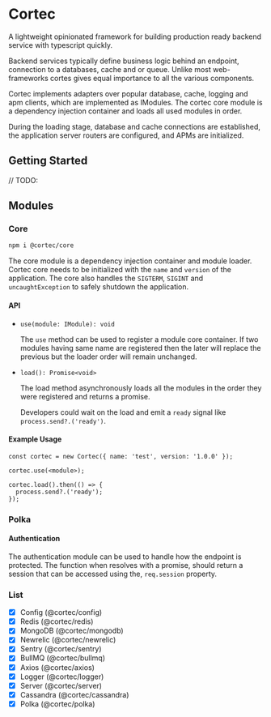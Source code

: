 # Cortec

A lightweight opinionated framework for building production ready backend service with typescript quickly.

Backend services typically define business logic behind an endpoint, connection to a databases, cache and or queue.
Unlike most web-frameworks cortes gives equal importance to all the various components.

Cortec implements adapters over popular database, cache, logging and apm clients, which are
implemented as IModules. The cortec core module is a dependency injection container
and loads all used modules in order. 

During the loading stage, database and cache connections are established, the application server routers are configured, and APMs are initialized.

## Getting Started

// TODO:

## Modules

### Core

```bash
npm i @cortec/core
```

The core module is a dependency injection container and module loader.
Cortec core needs to be initialized with the `name` and `version` of the application.
The core also handles the `SIGTERM`, `SIGINT` and `uncaughtException` to safely shutdown
the application.

#### API

* `use(module: IModule): void`
  
  The `use` method can be used to register a module core container. If two modules having same name are registered then the later will replace the previous but the loader order will remain unchanged.

* `load(): Promise<void>`
  
  The load method asynchronously loads all the modules in the order they were registered and returns a promise.

  Developers could wait on the load and emit a `ready` signal like `process.send?.('ready')`.

#### Example Usage

```
const cortec = new Cortec({ name: 'test', version: '1.0.0' });

cortec.use(<module>);

cortec.load().then(() => {
  process.send?.('ready');
});
```


### Polka

#### Authentication
The authentication module can be used to handle how the endpoint is protected.
The function when resolves with a promise, should return a session that can be accessed using the, `req.session` property.



### List

- [x] Config (@cortec/config)
- [x] Redis (@cortec/redis)
- [x] MongoDB (@cortec/mongodb)
- [x] Newrelic (@cortec/newrelic)
- [x] Sentry (@cortec/sentry)
- [x] BullMQ (@cortec/bullmq)
- [x] Axios (@cortec/axios)
- [x] Logger (@cortec/logger)
- [x] Server (@cortec/server)
- [x] Cassandra (@cortec/cassandra)
- [x] Polka (@cortec/polka) 